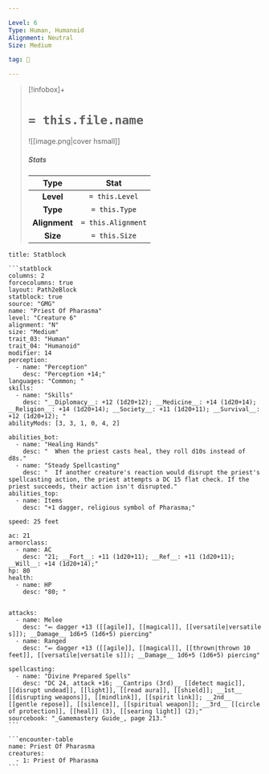 ```yaml
---

Level: 6
Type: Human, Humanoid
Alignment: Neutral
Size: Medium

tag: 👹

---
```


> [!infobox]+
> #  `= this.file.name`
> ![[image.png|cover hsmall]]
> ##### Stats
> Type | Stat |
> :---:|:---:|
> **Level** | `= this.Level` |
> **Type** | `= this.Type` |
> **Alignment** | `= this.Alignment` |
> **Size** | `= this.Size` |



````ad-info
title: Statblock

```statblock
columns: 2
forcecolumns: true
layout: Path2eBlock
statblock: true
source: "GMG"
name: "Priest Of Pharasma"
level: "Creature 6"
alignment: "N"
size: "Medium"
trait_03: "Human"
trait_04: "Humanoid"
modifier: 14
perception:
  - name: "Perception"
    desc: "Perception +14;"
languages: "Common; "
skills:
  - name: "Skills"
    desc: "__Diplomacy__: +12 (1d20+12); __Medicine__: +14 (1d20+14); __Religion__: +14 (1d20+14); __Society__: +11 (1d20+11); __Survival__: +12 (1d20+12); "
abilityMods: [3, 3, 1, 0, 4, 2]

abilities_bot:
  - name: "Healing Hands"
    desc: "  When the priest casts heal, they roll d10s instead of d8s."
  - name: "Steady Spellcasting"
    desc: "  If another creature's reaction would disrupt the priest's spellcasting action, the priest attempts a DC 15 flat check. If the priest succeeds, their action isn't disrupted."
abilities_top:
  - name: Items
    desc: "+1 dagger, religious symbol of Pharasma;"

speed: 25 feet

ac: 21
armorclass:
  - name: AC
    desc: "21; __Fort__: +11 (1d20+11); __Ref__: +11 (1d20+11); __Will__: +14 (1d20+14);"
hp: 80
health:
  - name: HP
    desc: "80; "


attacks:
  - name: Melee
    desc: "⬻ dagger +13 ([[agile]], [[magical]], [[versatile|versatile s]]); __Damage__ 1d6+5 (1d6+5) piercing"
  - name: Ranged
    desc: "⬻ dagger +13 ([[agile]], [[magical]], [[thrown|thrown 10 feet]], [[versatile|versatile s]]); __Damage__ 1d6+5 (1d6+5) piercing"

spellcasting:
  - name: "Divine Prepared Spells"
    desc: "DC 24, attack +16; __Cantrips (3rd)__ [[detect magic]], [[disrupt undead]], [[light]], [[read aura]], [[shield]]; __1st__ [[disrupting weapons]], [[mindlink]], [[spirit link]]; __2nd__ [[gentle repose]], [[silence]], [[spiritual weapon]]; __3rd__ [[circle of protection]], [[heal]] (3), [[searing light]] (2);"
sourcebook: "_Gamemastery Guide_, page 213."
```

```encounter-table
name: Priest Of Pharasma
creatures:
  - 1: Priest Of Pharasma
```

````


